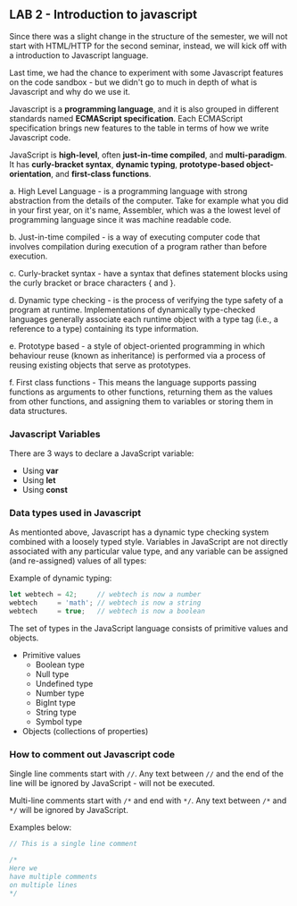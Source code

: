 ## LAB 2 - Introduction to javascript

Since there was a slight change in the structure of the semester, we will not start with HTML/HTTP for the second seminar, instead, we will kick off
with a introduction to Javascript language.

Last time, we had the chance to experiment with some Javascript features on the code sandbox - but we didn't go to much in depth of what is Javascript and
why do we use it.

Javascript is a **programming language**, and it is also grouped in different standards named **ECMAScript specification**. Each ECMAScript specification brings new
features to the table in terms of how we write Javascript code.

JavaScript is **high-level**, often **just-in-time compiled**, and **multi-paradigm**. It has **curly-bracket syntax**, **dynamic typing**, **prototype-based object-orientation**, and 
**first-class functions**.

a. High Level Language - is a programming language with strong abstraction from the details of the computer. Take for example what you did in your first year, on it's
name, Assembler, which was a the lowest level of programming language since it was machine readable code.

b. Just-in-time compiled - is a way of executing computer code that involves compilation during execution of a program rather than before execution.

c. Curly-bracket syntax -  have a syntax that defines statement blocks using the curly bracket or brace characters { and }.

d. Dynamic type checking - is the process of verifying the type safety of a program at runtime. Implementations of dynamically type-checked languages generally associate each runtime object with a type tag (i.e., a reference to a type) containing its type information.

e. Prototype based -  a style of object-oriented programming in which behaviour reuse (known as inheritance) is performed via a process of reusing existing objects that serve as prototypes.

f. First class functions - This means the language supports passing functions as arguments to other functions, returning them as the values from other functions, and assigning them to variables or storing them in data structures.

### Javascript Variables

There are 3 ways to declare a JavaScript variable:

- Using **var**
- Using **let**
- Using **const**

### Data types used in Javascript

As mentionted above, Javascript has a dynamic type checking system combined with a loosely typed style. 
Variables in JavaScript are not directly associated with any particular value type, and any variable can be assigned (and re-assigned) values of all types:

Example of dynamic typing:
```javascript
let webtech = 42;     // webtech is now a number
webtech     = 'math'; // webtech is now a string
webtech     = true;   // webtech is now a boolean
```

The set of types in the JavaScript language consists of primitive values and objects.

- Primitive values
  - Boolean type
  - Null type
  - Undefined type
  - Number type
  - BigInt type
  - String type
  - Symbol type
- Objects (collections of properties)

### How to comment out Javascript code

Single line comments start with ```//```. Any text between ```//``` and the end of the line will be ignored by JavaScript - will not be executed.

Multi-line comments start with ```/*``` and end with ```*/```. Any text between ```/*``` and ```*/``` will be ignored by JavaScript.

Examples below: 
```javascript
// This is a single line comment

/*
Here we
have multiple comments
on multiple lines
*/
```

